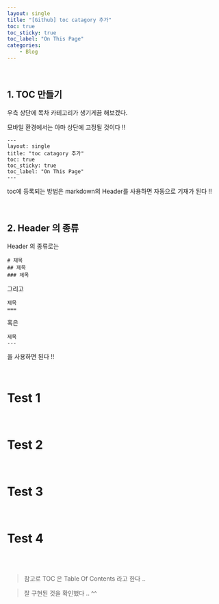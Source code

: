 ```yaml
---
layout: single
title: "[Github] toc catagory 추가"
toc: true
toc_sticky: true
toc_label: "On This Page"
categories:
    - Blog
---
```


<br>

## 1. TOC 만들기

우측 상단에 목차 카테고리가 생기게끔 해보겠다.

모바일 환경에서는 아마 상단에 고정될 것이다 !!


    ---
    layout: single
    title: "toc catagory 추가"
    toc: true
    toc_sticky: true
    toc_label: "On This Page"
    ---

toc에 등록되는 방법은 markdown의 Header를 사용하면 자동으로 기재가 된다 !!

<br>

## 2. Header 의 종류

Header 의 종류로는

    # 제목
    ## 제목
    ### 제목

그리고

    제목
    ===

혹은

    제목
    ---

을 사용하면 된다 !! 

<br>

# Test 1

<br>

# Test 2

<br>

# Test 3

<br>

# Test 4

<br>



<br>

>참고로 TOC 은 Table Of Contents 라고 한다 ..

> 잘 구현된 것을 확인했다 .. ^^
